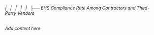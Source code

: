 ###### |   |   |   |   |   ├── EHS Compliance Rate Among Contractors and Third-Party Vendors

*Add content here*